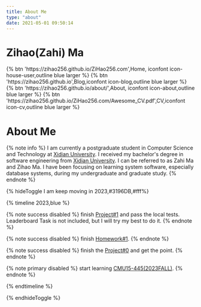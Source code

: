 ```yaml
---
title: About Me
type: "about"
date: 2021-05-01 09:50:14
---
```

# Zihao(Zahi) Ma
<div class="btn-center">
{% btn 'https://zihao256.github.io/ZiHao256.com',Home, iconfont icon-house-user,outline blue larger %}
{% btn 'https://zihao256.github.io',Blog,iconfont icon-blog,outline blue larger %}
{% btn 'https://zihao256.github.io/about/',About, iconfont icon-about,outline blue larger %}
{% btn 'https://zihao256.github.io/ZiHao256.com/Awesome_CV.pdf',CV,iconfont icon-cv,outline blue larger %}
</div>

# About Me
{% note info %}
I am currently a postgraduate student in Computer Science and Technology at [Xidian University](https://www.xidian.edu.cn/). I received my bachelor's degree in software engineering from [Xidian University](https://www.xidian.edu.cn/).
I can be referred to as Zahi Ma and Zihao Ma.
I have been focusing on learning system software, especially database systems, during my undergraduate and graduate study. 
{% endnote %}


{% hideToggle I am keep moving in 2023,#3196DB,#fff%}

{% timeline 2023,blue %}
<!-- timeline 09-30 -->
{% note success disabled %}
finish [Project#1](https://15445.courses.cs.cmu.edu/fall2023/project1/) and pass the local tests. Leaderboard Task is not included, but I will try my best to do it.
{% endnote %}
<!-- endtimeline -->

<!-- timeline 09-24 -->
{% note success disabled %}
finish [Homework#1](https://15445.courses.cs.cmu.edu/fall2023/homework1/).
{% endnote %}
<!-- endtimeline -->

<!-- timeline 09-18-->
{% note success disabled %}
finish the [Project#0](https://15445.courses.cs.cmu.edu/fall2023/project0/) and get the point.
{% endnote %}
<!-- endtimeline -->

<!-- timeline 09-04-->
{% note primary disabled %}
start learning [CMU15-445(2023FALL)](https://15445.courses.cs.cmu.edu/fall2023/).
{% endnote %}
<!-- endtimeline -->
{% endtimeline %}

{% endhideToggle %}
